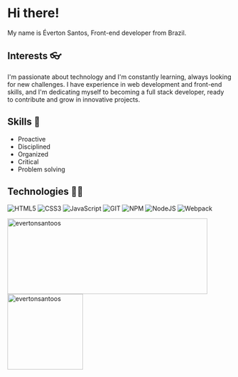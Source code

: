 # Hi there! 

My name is Éverton Santos, Front-end developer from Brazil.

## Interests 👓

I'm passionate about technology and I'm constantly learning, always looking for new challenges. I have experience in web development and front-end skills, and I'm dedicating myself to becoming a full stack developer, ready to contribute and grow in innovative projects.

## Skills 🧰

- Proactive
- Disciplined
- Organized
- Critical
- Problem solving

## Technologies 👨‍💻

![HTML5](https://img.shields.io/badge/html5-%23E34F26.svg?style=for-the-badge&logo=html5&logoColor=white) 
![CSS3](https://img.shields.io/badge/css3-%231572B6.svg?style=for-the-badge&logo=css3&logoColor=white) 
![JavaScript](https://img.shields.io/badge/javascript-%23323330.svg?style=for-the-badge&logo=javascript&logoColor=%23F7DF1E)
![GIT](https://img.shields.io/badge/Git-fc6d26?style=for-the-badge&logo=git&logoColor=white)
![NPM](https://img.shields.io/badge/NPM-%23CB3837.svg?style=for-the-badge&logo=npm&logoColor=white)
![NodeJS](https://img.shields.io/badge/node.js-6DA55F?style=for-the-badge&logo=node.js&logoColor=white)
![Webpack](https://img.shields.io/badge/webpack-%238DD6F9.svg?style=for-the-badge&logo=webpack&logoColor=black)

<div>
  <a href="https://github.com/evertonsantoos">
    <img width="450" height="170" align="center" alt="evertonsantoos" src="https://github-readme-stats.vercel.app/api?username=evertonsantoos&show_icons=true&count_private=true" />
  </a>
  <a href="https://github.com/evertonsantoos">
    <img align="center" height="170" alt="evertonsantoos" src="https://github-readme-stats.vercel.app/api/top-langs/?username=evertonsantoos&layout=compact&langs_count=5&count_private=true" />
  </a>
</div>

